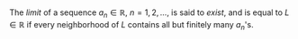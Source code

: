 The *limit* of a sequence $a_n \in \mathbb{R}$, $n=1,2,\ldots$, is said
to *exist*, and is equal to $L \in \mathbb R$ if every neighborhood of
$L$ contains all but finitely many $a_n$'s.

